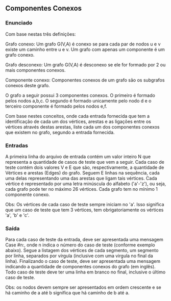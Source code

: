 ## Componentes Conexos

### Enunciado
<div>
    <p>Com base nestas três definições:</p>
    <p>Grafo conexo: Um grafo G(V,A) é conexo se para cada par de nodos u e v existe um caminho entre u e v. Um grafo com apenas um componente é um grafo conexo.</p>
    <p>Grafo desconexo: Um grafo G(V,A) é desconexo se ele for formado por 2 ou mais componentes conexos.</p>
    <p>Componente conexo: Componentes conexos de um grafo são os subgrafos conexos deste grafo.</p>
    <p>O grafo a seguir possui 3 componentes conexos. O primeiro é formado pelos nodos a,b,c. O segundo é formado unicamente pelo nodo d e o terceiro componente é formado pelos nodos e,f.</p>
</div>

<div>
         
</div>

<div>
    <p> Com base nestes conceitos, onde cada entrada fornecida que tem a identificação de cada um dos vértices, arestas e as ligações entre os vértices através destas arestas,  liste cada um dos componentes conexos que existem no grafo, segundo a entrada fornecida.</p>
</div>

### Entradas
<div>
    <p>A primeira linha do arquivo de entrada contém um valor inteiro N que representa a quantidade de casos de teste que vem a seguir. Cada caso de teste contém dois valores V e E que são, respectivamente, a quantidade de Vértices e arestas (Edges) do grafo. Seguem E linhas na sequência, cada uma delas representando uma das arestas que ligam tais vértices. Cada vértice é representado por uma letra minúscula do alfabeto ('a'-'z'), ou seja, cada grafo pode ter no máximo 26 vértices. Cada grafo tem no mínimo 1 componente conexo.</p>
    <p>Obs: Os vértices de cada caso de teste sempre iniciam no 'a'. Isso significa que um caso de teste que tem 3 vértices, tem obrigatoriamente os vértices 'a', 'b' e 'c'. </p>
</div>

### Saída 
<div>
    <p> Para cada caso de teste da entrada, deve ser apresentada uma mensagem Case #n:, onde n indica o número do caso de teste (conforme exemplo abaixo). Segue a listagem dos vértices de cada segmento, um segmento por linha, separados por vírgula (inclusive com uma virgula no final da linha). Finalizando o caso de teste, deve ser apresentada uma mensagem indicando a quantidade de componentes conexos do grafo (em inglês). Todo caso de teste deve ter uma linha em branco no final, inclusive o último caso de teste.</p>
    <p>Obs: os nodos devem sempre ser apresentados em ordem crescente e se há caminho de a até b significa que há caminho de b até a.</p>
</div>


